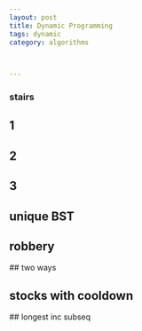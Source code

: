 ```yaml
---
layout: post
title: Dynamic Programming 
tags: dynamic
category: algorithms
 


---
```



<script src="https://gist.github.com/selimslab/af742e653f34e3d5fbc98294f6fcc51d.js"></script>

### stairs 

<script src="https://gist.github.com/selimslab/371f65631a2566ccefad3ba71aa91b10.js"></script>

## 1

<script src="https://gist.github.com/selimslab/84c11bcbfa0fbccfc767c4d22ca27101.js"></script>

## 2

<script src="https://gist.github.com/selimslab/92f81d60aa59a6a0618901af5968f0c1.js"></script>

## 3 

<script src="https://gist.github.com/selimslab/9043c116758590bd26092d31290eab46.js"></script>


## unique BST

<script src="https://gist.github.com/selimslab/05f94a86f3d085a502753c09aa219c82.js"></script>


## robbery 

<script src="https://gist.github.com/selimslab/aed5b29695cff83f80e7bb9c2c52006c.js"></script>

## two ways

<script src="https://gist.github.com/selimslab/67b154f49af40bfc931c94d76d395d0f.js"></script>

## stocks with cooldown 

<script src="https://gist.github.com/selimslab/5475fa874fd91b71b6845ebf4fa82db1.js"></script>

## longest inc subseq 

<script src="https://gist.github.com/selimslab/7d7969cf8b052b2fe2dc667380dbdf19.js"></script>